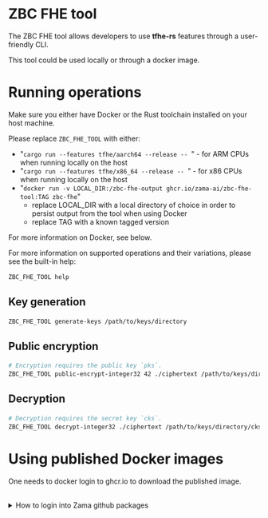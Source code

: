 # ZBC FHE tool

The ZBC FHE tool allows developers to use __tfhe-rs__ features through a user-friendly CLI.

This tool could be used locally or through a docker image.

# Running operations

Make sure you either have Docker or the Rust toolchain installed on your host machine.

Please replace `ZBC_FHE_TOOL` with either:
 * "`cargo run --features tfhe/aarch64 --release -- `" - for ARM CPUs when running locally on the host
 * "`cargo run --features tfhe/x86_64 --release -- `" - for x86 CPUs when running locally on the host
 * "`docker run -v LOCAL_DIR:/zbc-fhe-output ghcr.io/zama-ai/zbc-fhe-tool:TAG zbc-fhe`"
    * replace LOCAL_DIR with a local directory of choice in order to persist output from the tool when using Docker
    * replace TAG with a known tagged version

For more information on Docker, see below.

For more information on supported operations and their variations, please see the built-in help:
```bash
ZBC_FHE_TOOL help
```

## Key generation

```bash
ZBC_FHE_TOOL generate-keys /path/to/keys/directory
```

## Public encryption

```bash
# Encryption requires the public key `pks`.
ZBC_FHE_TOOL public-encrypt-integer32 42 ./ciphertext /path/to/keys/directory/pks
```

## Decryption

```bash
# Decryption requires the secret key `cks`.
ZBC_FHE_TOOL decrypt-integer32 ./ciphertext /path/to/keys/directory/cks
```

# Using published Docker images

One needs to docker login to ghcr.io to download the published image.

<br />
<details>
  <summary>How to login into Zama github packages</summary>
<br />

1. Create a PAT (Personnal Access token) in github **developer settings** with a read (write if necessary) access to Zama github registry. 
2. Execute docker login ghcr.io with your **github account name** and the **newly created PAT**.

![PAT](./resources/PAT_github_packages.png)
</details>
<br />
